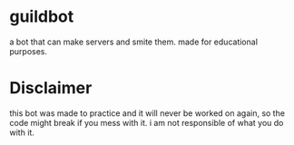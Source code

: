 # guildbot
a bot that can make servers and smite them. made for educational purposes.

# Disclaimer
this bot was made to practice and it will never be worked on again, so the code might break if you mess with it. i am not responsible of what you do with it.
